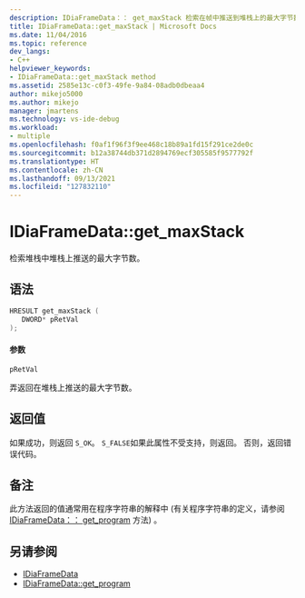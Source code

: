 ```yaml
---
description: IDiaFrameData：： get_maxStack 检索在帧中推送到堆栈上的最大字节数。
title: IDiaFrameData::get_maxStack | Microsoft Docs
ms.date: 11/04/2016
ms.topic: reference
dev_langs:
- C++
helpviewer_keywords:
- IDiaFrameData::get_maxStack method
ms.assetid: 2585e13c-c0f3-49fe-9a84-08adb0dbeaa4
author: mikejo5000
ms.author: mikejo
manager: jmartens
ms.technology: vs-ide-debug
ms.workload:
- multiple
ms.openlocfilehash: f0af1f96f3f9ee468c18b89a1fd15f291ce2de0c
ms.sourcegitcommit: b12a38744db371d2894769ecf305585f9577792f
ms.translationtype: HT
ms.contentlocale: zh-CN
ms.lasthandoff: 09/13/2021
ms.locfileid: "127832110"
---
```

# <a name="idiaframedataget_maxstack"></a>IDiaFrameData::get_maxStack
检索堆栈中堆栈上推送的最大字节数。

## <a name="syntax"></a>语法

```C++
HRESULT get_maxStack ( 
   DWORD* pRetVal
);
```

#### <a name="parameters"></a>参数
 `pRetVal`

弄返回在堆栈上推送的最大字节数。

## <a name="return-value"></a>返回值
 如果成功，则返回 `S_OK`。 `S_FALSE`如果此属性不受支持，则返回。 否则，返回错误代码。

## <a name="remarks"></a>备注
 此方法返回的值通常用在程序字符串的解释中 (有关程序字符串的定义，请参阅 [IDiaFrameData：： get_program](../../debugger/debug-interface-access/idiaframedata-get-program.md) 方法) 。

## <a name="see-also"></a>另请参阅
- [IDiaFrameData](../../debugger/debug-interface-access/idiaframedata.md)
- [IDiaFrameData::get_program](../../debugger/debug-interface-access/idiaframedata-get-program.md)
